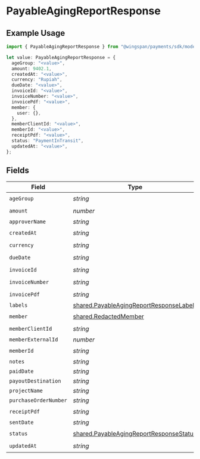 # PayableAgingReportResponse

## Example Usage

```typescript
import { PayableAgingReportResponse } from "@wingspan/payments/sdk/models/shared";

let value: PayableAgingReportResponse = {
  ageGroup: "<value>",
  amount: 9402.1,
  createdAt: "<value>",
  currency: "Rupiah",
  dueDate: "<value>",
  invoiceId: "<value>",
  invoiceNumber: "<value>",
  invoicePdf: "<value>",
  member: {
    user: {},
  },
  memberClientId: "<value>",
  memberId: "<value>",
  receiptPdf: "<value>",
  status: "PaymentInTransit",
  updatedAt: "<value>",
};
```

## Fields

| Field                                                                                                     | Type                                                                                                      | Required                                                                                                  | Description                                                                                               |
| --------------------------------------------------------------------------------------------------------- | --------------------------------------------------------------------------------------------------------- | --------------------------------------------------------------------------------------------------------- | --------------------------------------------------------------------------------------------------------- |
| `ageGroup`                                                                                                | *string*                                                                                                  | :heavy_check_mark:                                                                                        | N/A                                                                                                       |
| `amount`                                                                                                  | *number*                                                                                                  | :heavy_check_mark:                                                                                        | N/A                                                                                                       |
| `approverName`                                                                                            | *string*                                                                                                  | :heavy_minus_sign:                                                                                        | N/A                                                                                                       |
| `createdAt`                                                                                               | *string*                                                                                                  | :heavy_check_mark:                                                                                        | N/A                                                                                                       |
| `currency`                                                                                                | *string*                                                                                                  | :heavy_check_mark:                                                                                        | N/A                                                                                                       |
| `dueDate`                                                                                                 | *string*                                                                                                  | :heavy_check_mark:                                                                                        | N/A                                                                                                       |
| `invoiceId`                                                                                               | *string*                                                                                                  | :heavy_check_mark:                                                                                        | N/A                                                                                                       |
| `invoiceNumber`                                                                                           | *string*                                                                                                  | :heavy_check_mark:                                                                                        | N/A                                                                                                       |
| `invoicePdf`                                                                                              | *string*                                                                                                  | :heavy_check_mark:                                                                                        | N/A                                                                                                       |
| `labels`                                                                                                  | [shared.PayableAgingReportResponseLabels](../../../sdk/models/shared/payableagingreportresponselabels.md) | :heavy_minus_sign:                                                                                        | N/A                                                                                                       |
| `member`                                                                                                  | [shared.RedactedMember](../../../sdk/models/shared/redactedmember.md)                                     | :heavy_check_mark:                                                                                        | N/A                                                                                                       |
| `memberClientId`                                                                                          | *string*                                                                                                  | :heavy_check_mark:                                                                                        | N/A                                                                                                       |
| `memberExternalId`                                                                                        | *number*                                                                                                  | :heavy_minus_sign:                                                                                        | N/A                                                                                                       |
| `memberId`                                                                                                | *string*                                                                                                  | :heavy_check_mark:                                                                                        | N/A                                                                                                       |
| `notes`                                                                                                   | *string*                                                                                                  | :heavy_minus_sign:                                                                                        | N/A                                                                                                       |
| `paidDate`                                                                                                | *string*                                                                                                  | :heavy_minus_sign:                                                                                        | N/A                                                                                                       |
| `payoutDestination`                                                                                       | *string*                                                                                                  | :heavy_minus_sign:                                                                                        | N/A                                                                                                       |
| `projectName`                                                                                             | *string*                                                                                                  | :heavy_minus_sign:                                                                                        | N/A                                                                                                       |
| `purchaseOrderNumber`                                                                                     | *string*                                                                                                  | :heavy_minus_sign:                                                                                        | N/A                                                                                                       |
| `receiptPdf`                                                                                              | *string*                                                                                                  | :heavy_check_mark:                                                                                        | N/A                                                                                                       |
| `sentDate`                                                                                                | *string*                                                                                                  | :heavy_minus_sign:                                                                                        | N/A                                                                                                       |
| `status`                                                                                                  | [shared.PayableAgingReportResponseStatus](../../../sdk/models/shared/payableagingreportresponsestatus.md) | :heavy_check_mark:                                                                                        | N/A                                                                                                       |
| `updatedAt`                                                                                               | *string*                                                                                                  | :heavy_check_mark:                                                                                        | N/A                                                                                                       |